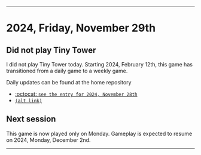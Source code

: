 
***

# 2024, Friday, November 29th

## Did not play Tiny Tower

<!-- TODO: For each weekly entry, make sure the date is correct. The day of the week should be modified in 4 places !-->

I did not play Tiny Tower today. Starting 2024, February 12th, this game has transitioned from a daily game to a weekly game.

Daily updates can be found at the home repository

- [:octocat: `see the entry for 2024, November 28th`](https://github.com/seanpm2001/SeansLifeArchive_Images_TinyTower/tree/master/tiny%20tower/2024/11_November/28/) 
- [`(alt link)`](/tiny%20tower/2024/11_November/28/)

## Next session

This game is now played only on Monday. Gameplay is expected to resume on 2024, Monday, December 2nd.

***
